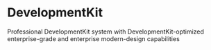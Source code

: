 # DevelopmentKit
Professional DevelopmentKit system with DevelopmentKit-optimized enterprise-grade and enterprise modern-design capabilities
